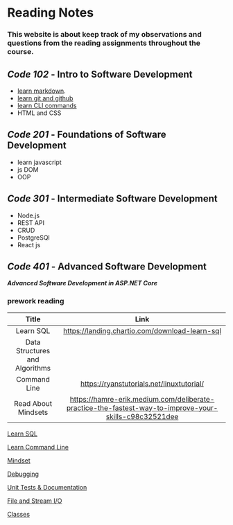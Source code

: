 # Reading Notes
### This website is about keep track of my observations and questions from the reading assignments throughout the course.
## *Code 102* - **Intro to Software Development**
- [learn markdown](https://www.markdownguide.org/basic-syntax/).
- [learn git and github](https://www.plesk.com/blog/various/git-commands-cheat-sheet/)
- [learn CLI commands](https://www.codecademy.com/learn/learn-the-command-line/modules/learn-the-command-line-navigation/cheatsheet)
- HTML and CSS
## *Code 201* - **Foundations of Software Development**
* learn javascript
* js DOM
* OOP
## *Code 301* - **Intermediate Software Development**
* Node.js
* REST API
* CRUD
* PostgreSQl
* React js

## *Code 401* - **Advanced Software Development**
***Advanced Software Development in ASP.NET Core***
### prework reading
| Title      | Link |
| :-----------: | :-----------: |
| Learn SQL      | https://landing.chartio.com/download-learn-sql       |
| Data Structures and Algorithms |         |
| Command Line | https://ryanstutorials.net/linuxtutorial/ |
| Read About Mindsets| https://hamre-erik.medium.com/deliberate-practice-the-fastest-way-to-improve-your-skills-c98c32521dee |

[Learn SQL](sql.md)

[Learn Command Line](cmd.md)

[Mindset](mindset.md)

[Debugging](debugg.md)

[Unit Tests & Documentation](unittests.md)

[File and Stream I/O](fileandstreamIO.md)

[Classes](classes.md)